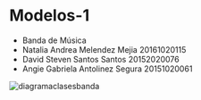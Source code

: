 # Modelos-1
* Banda de Música
* Natalia Andrea Melendez Mejia 20161020115
* David Steven Santos Santos 20152020076
* Angie Gabriela Antolinez Segura 20151020061

![diagramaclasesbanda](https://user-images.githubusercontent.com/42217739/44127176-bed983a8-a001-11e8-8b0c-d82fc9a63b3b.jpg)
